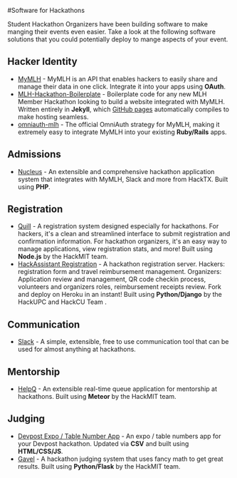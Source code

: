 #Software for Hackathons 

Student Hackathon Organizers have been building software to make manging their events even easier. Take a look at the following software solutions that you could potentially deploy to mange aspects of your event.

## Hacker Identity

* [MyMLH](https://my.mlh.io/) - MyMLH is an API that enables hackers to easily share and manage their data in one click. Integrate it into your apps using **OAuth**.
* [MLH-Hackathon-Boilerplate](https://github.com/MLH/mlh-hackathon-boilerplate) - Boilerplate code for any new MLH Member Hackathon looking to build a website integrated with MyMLH. Written entirely in **Jekyll**, which [GitHub pages](https://pages.github.com/) automatically compiles to make hosting seamless. 
* [omniauth-mlh](https://github.com/MLH/omniauth-mlh) - The official OmniAuth strategy for MyMLH, making it extremely easy to integrate MyMLH into your existing **Ruby/Rails** apps.

## Admissions 

* [Nucleus](https://github.com/hacktx/nucleus) - An extensible and comprehensive hackathon application system that integrates with MyMLH, Slack and more from HackTX. Built using **PHP**. 

## Registration

* [Quill](https://github.com/techx/quill) - A registration system designed especially for hackathons. For hackers, it's a clean and streamlined interface to submit registration and confirmation information. For hackathon organizers, it's an easy way to manage applications, view registration stats, and more! Built using **Node.js** by the HackMIT team.
* [HackAssistant Registration](https://github.com/hackassistant/registration) - A hackathon registration server. Hackers: registration form and travel reimbursement management. Organizers: Application review and management, QR code checkin process, volunteers and organizers roles, reimbursement receipts review. Fork and deploy on Heroku in an instant! Built using **Python/Django** by the HackUPC and HackCU Team .


## Communication

* [Slack](https://slack.com) - A simple, extensible, free to use communication tool that can be used for almost anything at hackathons.

## Mentorship

* [HelpQ](https://github.com/ehzhang/HELPq) - An extensible real-time queue application for mentorship at hackathons. Built using **Meteor** by the HackMIT team.

## Judging

* [Devpost Expo / Table Number App](https://github.com/nealrs/expo) - An expo / table numbers app for your Devpost hackathon. Updated via **CSV** and built using **HTML/CSS/JS**.
* [Gavel](https://github.com/anishathalye/gavel) - A hackathon judging system that uses fancy math to get great results. Built using **Python/Flask** by the HackMIT team.
